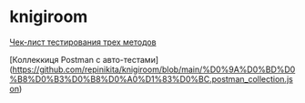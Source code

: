 # knigiroom
[Чек-лист тестирования трех методов](https://docs.google.com/spreadsheets/d/12BuI-qQBvUDTK-1gbUGEO_Vy2lh1QVbzT8J34lPrF4g/edit?gid=777264694#gid=777264694)

[Коллеккиця Postman с авто-тестами] (https://github.com/repinikita/knigiroom/blob/main/%D0%9A%D0%BD%D0%B8%D0%B3%D0%B8%D0%A0%D1%83%D0%BC.postman_collection.json)
